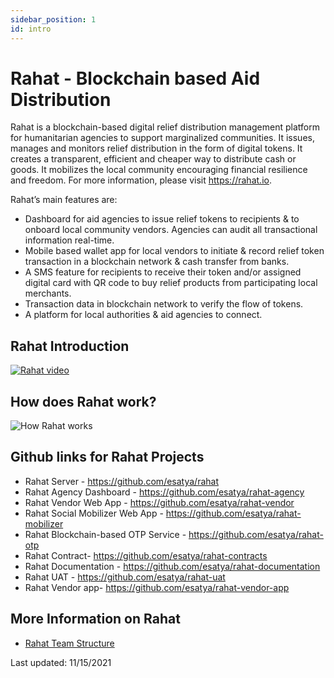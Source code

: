 ```yaml
---
sidebar_position: 1
id: intro
---
```


# Rahat - Blockchain based Aid Distribution

Rahat is a blockchain-based digital relief distribution management platform for humanitarian agencies to support marginalized communities. It issues, manages and monitors relief distribution in the form of digital tokens. It creates a transparent, efficient and cheaper way to distribute cash or goods. It mobilizes the local community encouraging financial resilience and freedom. For more information, please visit https://rahat.io.

Rahat’s main features are:

- Dashboard for aid agencies to issue relief tokens to recipients & to onboard local community vendors. Agencies can audit all transactional information real-time.
- Mobile based wallet app for local vendors to initiate & record relief token transaction in a blockchain network & cash transfer from banks.
- A SMS feature for recipients to receive their token and/or assigned digital card with QR code to buy relief products from participating local merchants.
- Transaction data in blockchain network to verify the flow of tokens.
- A platform for local authorities & aid agencies to connect.

## Rahat Introduction

[![Rahat video](https://pbs.twimg.com/media/EjL6G-iVcAAO6DC?format=jpg&name=large)](http://www.youtube.com/watch?v=L5x8niArqgs "Rahat video")

## How does Rahat work?

![How Rahat works](https://rahatapp.com/images/Rahat-Ecosystem.png)

## Github links for Rahat Projects

- Rahat Server - https://github.com/esatya/rahat
- Rahat Agency Dashboard - https://github.com/esatya/rahat-agency
- Rahat Vendor Web App - https://github.com/esatya/rahat-vendor
- Rahat Social Mobilizer Web App - https://github.com/esatya/rahat-mobilizer
- Rahat Blockchain-based OTP Service - https://github.com/esatya/rahat-otp
- Rahat Contract- https://github.com/esatya/rahat-contracts
- Rahat Documentation - https://github.com/esatya/rahat-documentation
- Rahat UAT - https://github.com/esatya/rahat-uat
- Rahat Vendor app- https://github.com/esatya/rahat-vendor-app

## More Information on Rahat

- [Rahat Team Structure](/docs/rahat-team)

Last updated: 11/15/2021
